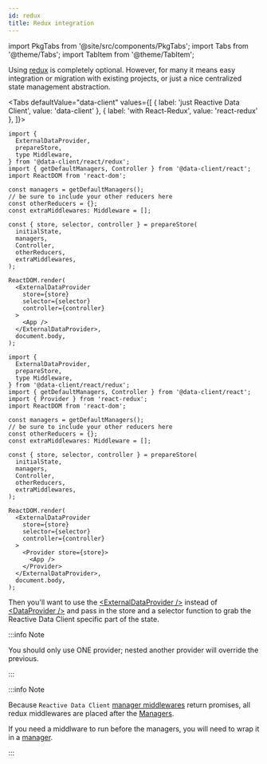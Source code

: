 ```yaml
---
id: redux
title: Redux integration
---
```


<head>
    <title>Empowering Redux with Reactive Data Client</title>
</head>

import PkgTabs from '@site/src/components/PkgTabs';
import Tabs from '@theme/Tabs';
import TabItem from '@theme/TabItem';

Using [redux](https://redux.js.org/) is completely optional. However, for many it means easy integration or migration
with existing projects, or just a nice centralized state management abstraction.

<Tabs
defaultValue="data-client"
values={[
{ label: 'just Reactive Data Client', value: 'data-client' },
{ label: 'with React-Redux', value: 'react-redux' },
]}>
<TabItem value="data-client">

```tsx title="index.tsx"
import {
  ExternalDataProvider,
  prepareStore,
  type Middleware,
} from '@data-client/react/redux';
import { getDefaultManagers, Controller } from '@data-client/react';
import ReactDOM from 'react-dom';

const managers = getDefaultManagers();
// be sure to include your other reducers here
const otherReducers = {};
const extraMiddlewares: Middleware = [];

const { store, selector, controller } = prepareStore(
  initialState,
  managers,
  Controller,
  otherReducers,
  extraMiddlewares,
);

ReactDOM.render(
  <ExternalDataProvider
    store={store}
    selector={selector}
    controller={controller}
  >
    <App />
  </ExternalDataProvider>,
  document.body,
);
```

</TabItem>
<TabItem value="react-redux">

```tsx title="index.tsx"
import {
  ExternalDataProvider,
  prepareStore,
  type Middleware,
} from '@data-client/react/redux';
import { getDefaultManagers, Controller } from '@data-client/react';
import { Provider } from 'react-redux';
import ReactDOM from 'react-dom';

const managers = getDefaultManagers();
// be sure to include your other reducers here
const otherReducers = {};
const extraMiddlewares: Middleware = [];

const { store, selector, controller } = prepareStore(
  initialState,
  managers,
  Controller,
  otherReducers,
  extraMiddlewares,
);

ReactDOM.render(
  <ExternalDataProvider
    store={store}
    selector={selector}
    controller={controller}
  >
    <Provider store={store}>
      <App />
    </Provider>
  </ExternalDataProvider>,
  document.body,
);
```

</TabItem>
</Tabs>

Then you'll want to use the [&lt;ExternalDataProvider /\>](../api/ExternalDataProvider.md) instead of
[&lt;DataProvider /\>](../api/DataProvider.md) and pass in the store and a selector function to grab
the Reactive Data Client specific part of the state.

:::info Note

You should only use ONE provider; nested another provider will override the previous.

:::

:::info Note

Because `Reactive Data Client` [manager middlewares](../api/Manager.md#getmiddleware) return promises,
all redux middlewares are placed after the [Managers](../concepts/managers.md).

If you need a middlware to run before the managers, you will need to wrap it in a [manager](../api/Manager.md).

:::
